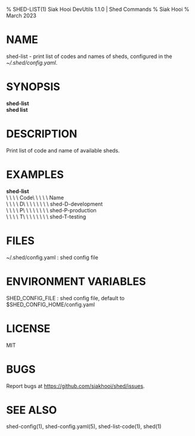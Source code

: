 % SHED-LIST(1) Siak Hooi DevUtils 1.1.0 | Shed Commands
% Siak Hooi
% March 2023

# NAME
shed-list - print list of codes and names of sheds, configured in the *~/.shed/config.yaml*.

# SYNOPSIS
**shed-list**\
**shed list**

# DESCRIPTION
Print list of code and name of available sheds.

# EXAMPLES
**shed-list**\
\ \ \ \  Code\ \ \ \ \  Name\
\ \ \ \  D\ \ \ \ \ \ \ \  shed-D-development\
\ \ \ \  P\ \ \ \ \ \ \ \  shed-P-production\
\ \ \ \  T\ \ \ \ \ \ \ \  shed-T-testing

# FILES
~/.shed/config.yaml
: shed config file

# ENVIRONMENT VARIABLES
SHED_CONFIG_FILE
: shed config file, default to $SHED_CONFIG_HOME/config.yaml

# LICENSE
MIT

# BUGS
Report bugs at https://github.com/siakhooi/shed/issues.

# SEE ALSO
shed-config(1), shed-config.yaml(5), shed-list-code(1), shed(1)

